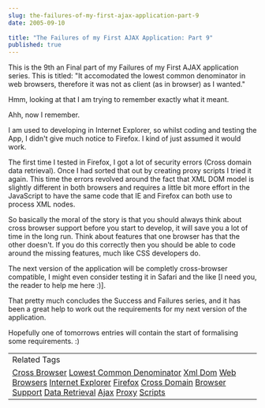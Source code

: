 ```yaml
---
slug: the-failures-of-my-first-ajax-application-part-9
date: 2005-09-10
 
title: "The Failures of my First AJAX Application: Part 9"
published: true
---
```

This is the 9th an Final part of my Failures of my First AJAX application series.  This is titled: "It accomodated the lowest common denominator in web browsers, therefore it was not as client (as in browser) as I wanted."<p />Hmm, looking at that I am trying to remember exactly what it meant.<p />Ahh, now I remember. <p />I am used to developing in Internet Explorer, so whilst coding and testing the App, I didn't give much notice to Firefox.  I kind of just assumed it would work. <p />The first time I tested in Firefox, I got a lot of security errors (Cross domain data retrieval).  Once I had sorted that out by creating proxy scripts I tried it again.  This time the errors revolved around the fact that XML DOM model is slightly different in both browsers and requires a little bit more effort in the JavaScript to have the same code that IE and Firefox can both use to process XML nodes.<p />So basically the moral of the story is that you should always think about cross browser support before you start to develop, it will save you a lot of time in the long run.   Think about features that one browser has that the other doesn't.  If you do this correctly then you should be able to code around the missing features, much like CSS developers do.<p />The next version of the application will be completly cross-browser compatible, I might even consider testing it in Safari and the like [I need you, the reader to help me here :)].<p />That pretty much concludes the Success and Failures series, and it has been a great help to work out the requirements for my next version of the application.<p />Hopefully one of tomorrows entries will contain the start of formalising some requirements. :)<p /><table class="TechnoratiHead TagHeader">
<tr><td>Related Tags</td></tr>
<tr class="Technorati"><td>
<a href="https://paul.kinlan.me/tags/Cross%20Browser" class="Tag" rel="tag">Cross Browser</a> <a href="https://paul.kinlan.me/tags/Lowest%20Common%20Denominator" class="Tag" rel="tag">Lowest Common Denominator</a> <a href="https://paul.kinlan.me/tags/Xml%20Dom" class="Tag" rel="tag">Xml Dom</a> <a href="https://paul.kinlan.me/tags/Web%20Browsers" class="Tag" rel="tag">Web Browsers</a> <a href="https://paul.kinlan.me/tags/Internet%20Explorer" class="Tag" rel="tag">Internet Explorer</a> <a href="https://paul.kinlan.me/tags/Firefox" class="Tag" rel="tag">Firefox</a> <a href="https://paul.kinlan.me/tags/Cross%20Domain" class="Tag" rel="tag">Cross Domain</a> <a href="https://paul.kinlan.me/tags/Browser%20Support" class="Tag" rel="tag">Browser Support</a> <a href="https://paul.kinlan.me/tags/Data%20Retrieval" class="Tag" rel="tag">Data Retrieval</a> <a href="https://paul.kinlan.me/tags/Ajax" class="Tag" rel="tag">Ajax</a> <a href="https://paul.kinlan.me/tags/Proxy" class="Tag" rel="tag">Proxy</a> <a href="https://paul.kinlan.me/tags/Scripts" class="Tag" rel="tag">Scripts</a>
</td></tr>
</table><div class="blogger-post-footer"><img class="posterous_download_image" src="https://blogger.googleusercontent.com/tracker/8109338-112639086985927672?l=www.kinlan.co.uk%2Findex.html" height="1" alt="" width="1" /></div>

